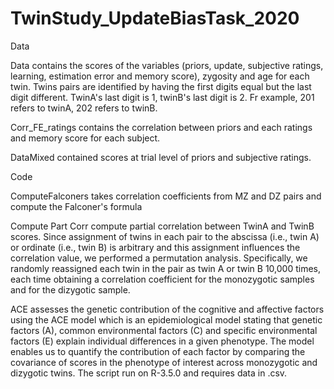 # TwinStudy_UpdateBiasTask_2020

Data

Data contains the scores of the variables (priors, update, subjective ratings, learning, estimation error and memory score), zygosity and age for each twin.
Twins pairs are identified by having the first digits equal but the last digit different. TwinA's last digit is 1, twinB's last digit is 2. Fr example, 201 refers to twinA, 202 refers to twinB.

Corr_FE_ratings contains the correlation between priors and each ratings and memory score for each subject.

DataMixed contained scores at trial level of priors and subjective ratings.

Code

ComputeFalconers takes correlation coefficients from MZ and DZ pairs and compute the Falconer's formula

Compute Part Corr compute partial correlation between TwinA and TwinB scores. Since assignment of twins in each pair to the abscissa (i.e., twin A) or ordinate (i.e., twin B) is arbitrary and this assignment influences the correlation value, we performed a permutation analysis. Specifically, we randomly reassigned each twin in the pair as twin A or twin B 10,000 times, each time obtaining a correlation coefficient for the monozygotic samples and for the dizygotic sample.

ACE assesses the genetic contribution of the cognitive and affective factors using the ACE model which is an epidemiological model stating that genetic factors (A), common environmental factors (C) and specific environmental factors (E) explain individual differences in a given phenotype. The model enables us to quantify the contribution of each factor by comparing the covariance of scores in the phenotype of interest across monozygotic and dizygotic twins. The script run on R-3.5.0 and requires data in .csv. 
